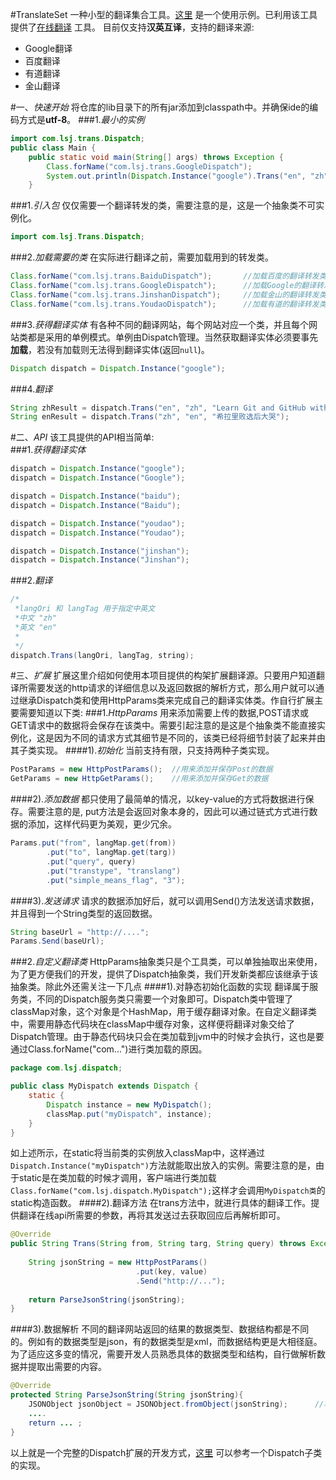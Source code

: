 #TranslateSet
一种小型的翻译集合工具。[这里](https://github.com/lsj9383/TranslateSet/blob/master/src/Demo/Main.java) 是一个使用示例。已利用该工具提供了[在线翻译](http://139.199.209.106/trans/) 工具。
目前仅支持**汉英互译**，支持的翻译来源:
* Google翻译
* 百度翻译
* 有道翻译
* 金山翻译

#一、*快速开始*
将仓库的lib目录下的所有jar添加到classpath中。并确保ide的编码方式是**utf-8**。
###1.*最小的实例*
```java
import com.lsj.trans.Dispatch;
public class Main {
	public static void main(String[] args) throws Exception {
		Class.forName("com.lsj.trans.GoogleDispatch");		
		System.out.println(Dispatch.Instance("google").Trans("en", "zh", "hello world"));
	}
```

###1.*引入包*
仅仅需要一个翻译转发的类，需要注意的是，这是一个抽象类不可实例化。
```java
import com.lsj.Trans.Dispatch;
```

###2.*加载需要的类*
在实际进行翻译之前，需要加载用到的转发类。
```java
Class.forName("com.lsj.trans.BaiduDispatch");		//加载百度的翻译转发类
Class.forName("com.lsj.trans.GoogleDispatch");		//加载Google的翻译转发类
Class.forName("com.lsj.trans.JinshanDispatch");		//加载金山的翻译转发类
Class.forName("com.lsj.trans.YoudaoDispatch");		//加载有道的翻译转发类
```

###3.*获得翻译实体*
有各种不同的翻译网站，每个网站对应一个类，并且每个网站类都是采用的单例模式。单例由Dispatch管理。当然获取翻译实体必须要事先**加载**，若没有加载则无法得到翻译实体(返回`null`)。
```java
Dispatch dispatch = Dispatch.Instance("google");
```

###4.*翻译*
```java
String zhResult = dispatch.Trans("en", "zh", "Learn Git and GitHub without any code!");		//英文翻译为中文
String enResult = dispatch.Trans("zh", "en", "希拉里败选后大哭");							//中文翻译为英文
```

#二、*API*
该工具提供的API相当简单:<br>
###1.*获得翻译实体*
```JAVA
dispatch = Dispatch.Instance("google");
dispatch = Dispatch.Instance("Google");

dispatch = Dispatch.Instance("baidu");
dispatch = Dispatch.Instance("Baidu");

dispatch = Dispatch.Instance("youdao");
dispatch = Dispatch.Instance("Youdao");

dispatch = Dispatch.Instance("jinshan");
dispatch = Dispatch.Instance("Jinshan");
```
###2.*翻译*
```JAVA
/*
 *langOri 和 langTag 用于指定中英文
 *中文 "zh"
 *英文 "en"
 *
 */
dispatch.Trans(langOri, langTag, string);
```

#三、*扩展*
扩展这里介绍如何使用本项目提供的构架扩展翻译源。只要用户知道翻译所需要发送的http请求的详细信息以及返回数据的解析方式，那么用户就可以通过继承Dispatch类和使用HttpParams类来完成自己的翻译实体类。作自行扩展主要需要知道以下类:
###1.*HttpParams*
用来添加需要上传的数据,POST请求或GET请求中的数据将会保存在该类中。需要引起注意的是这是个抽象类不能直接实例化，这是因为不同的请求方式其细节是不同的，该类已经将细节封装了起来并由其子类实现。
####1).*初始化*
当前支持有限，只支持两种子类实现。
```java
PostParams = new HttpPostParams();	//用来添加并保存Post的数据
GetParams = new HttpGetParams();	//用来添加并保存Get的数据
```
####2).*添加数据*
都只使用了最简单的情况，以key-value的方式将数据进行保存。需要注意的是, put方法是会返回对象本身的，因此可以通过链式方式进行数据的添加，这样代码更为美观，更少冗余。
```java
Params.put("from", langMap.get(from))
		.put("to", langMap.get(targ))
		.put("query", query)
		.put("transtype", "translang")
		.put("simple_means_flag", "3");
```
####3).*发送请求*
请求的数据添加好后，就可以调用Send()方法发送请求数据，并且得到一个String类型的返回数据。
```java
String baseUrl = "http://....";
Params.Send(baseUrl);
```
###2.*自定义翻译类*
HttpParams抽象类只是个工具类，可以单独抽取出来使用，为了更方便我们的开发，提供了Dispatch抽象类，我们开发新类都应该继承于该抽象类。除此外还需关注一下几点
####1).对静态初始化函数的实现
翻译属于服务类，不同的Dispatch服务类只需要一个对象即可。Dispatch类中管理了classMap对象，这个对象是个HashMap，用于缓存翻译对象。在自定义翻译类中，需要用静态代码块在classMap中缓存对象，这样便将翻译对象交给了Dispatch管理。由于静态代码块只会在类加载到jvm中的时候才会执行，这也是要通过Class.forName("com...")进行类加载的原因。
```java
package com.lsj.dispatch;

public class MyDispatch extends Dispatch {
	static {
		Dispatch instance = new MyDispatch();
		classMap.put("myDispatch", instance);
	}
}
```
如上述所示，在static将当前类的实例放入classMap中，这样通过`Dispatch.Instance("myDispatch")`方法就能取出放入的实例。需要注意的是，由于static是在类加载的时候才调用，客户端进行类加载`Class.forName("com.lsj.dispatch.MyDispatch");`这样才会调用`MyDispatch类`的static构造函数。
####2).翻译方法
在trans方法中，就进行具体的翻译工作。提供翻译在线api所需要的参数，再将其发送过去获取回应后再解析即可。
```java
@Override
public String Trans(String from, String targ, String query) throws Exception{
	
	String jsonString = new HttpPostParams()
							.put(key, value)
							.Send("http://...");
	
	return ParseJsonString(jsonString);
}
```
####3).数据解析
不同的翻译网站返回的结果的数据类型、数据结构都是不同的。例如有的数据类型是json，有的数据类型是xml，而数据结构更是大相径庭。为了适应这多变的情况，需要开发人员熟悉具体的数据类型和结构，自行做解析数据并提取出需要的内容。
```java
@Override
protected String ParseJsonString(String jsonString){
	JSONObject jsonObject = JSONObject.fromObject(jsonString);		//将json字符串转换为json对象
	....
	return ... ;
}
```

以上就是一个完整的Dispatch扩展的开发方式，[这里](https://github.com/lsj9383/TranslateSet/blob/master/src/com/lsj/Trans/JinshanDispatch.java) 可以参考一个Dispatch子类的实现。